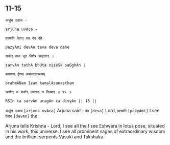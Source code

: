 ## 11-15


```shloka-sa
अर्जुन उवाच -
```
```shloka-sa-hk
arjuna uvAca -
```
```shloka-sa
पश्यामि देवान् तव देव देहे
```
```shloka-sa-hk
pazyAmi devAn tava deva dehe
```
```shloka-sa
सर्वान् तथा भूत विशेष सङ्घान् ।
```
```shloka-sa-hk
sarvAn tathA bhUta vizeSa saGghAn |
```
```shloka-sa
ब्रह्माणम् ईशम् कमलासनस्थम्
```
```shloka-sa-hk
brahmANam Izam kamalAsanastham
```
```shloka-sa
ऋषीन् च सर्वान् उरगान् च दिव्यान् ॥ १५ ॥
```
```shloka-sa-hk
RSIn ca sarvAn uragAn ca divyAn || 15 ||
```

`अर्जुन उवाच` `[arjuna uvAca]` Arjuna said - `देव` `[deva]` Lord, `पश्यामि` `[pazyAmi]` I see `देवान्` `[devAn]` the

Arjuna tells Krishna - Lord, I see all the 
I see Eshwara in lotus pose, situated in his work, this universe. I see all prominent sages of extraordinary wisdom and the brilliant serpents Vasuki and Takshaka.

